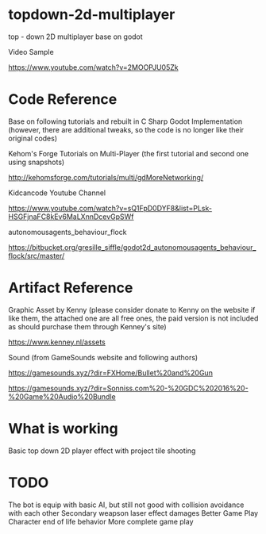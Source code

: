 # topdown-2d-multiplayer
top - down 2D multiplayer base on godot

Video Sample

https://www.youtube.com/watch?v=2MOOPJU05Zk

Code Reference
======
Base on following tutorials and rebuilt in C Sharp Godot Implementation (however, there are additional tweaks, so the code is no longer like their original codes)

Kehom's Forge Tutorials on Multi-Player (the first tutorial and second one using snapshots)

http://kehomsforge.com/tutorials/multi/gdMoreNetworking/

Kidcancode Youtube Channel

https://www.youtube.com/watch?v=sQ1FpD0DYF8&list=PLsk-HSGFjnaFC8kEv6MaLXnnDcevGpSWf

autonomousagents_behaviour_flock

https://bitbucket.org/gresille_siffle/godot2d_autonomousagents_behaviour_flock/src/master/

Artifact Reference
======
Graphic Asset by Kenny (please consider donate to Kenny on the website if like them, the attached one are all free ones, the paid version is not included as should purchase them through Kenney's site)

https://www.kenney.nl/assets

Sound (from GameSounds website and following authors)

https://gamesounds.xyz/?dir=FXHome/Bullet%20and%20Gun

https://gamesounds.xyz/?dir=Sonniss.com%20-%20GDC%202016%20-%20Game%20Audio%20Bundle

What is working
======
Basic top down 2D player effect with project tile shooting

TODO
======
The bot is equip with basic AI, but still not good with collision avoidance with each other
Secondary weapson laser effect damages
Better Game Play
Character end of life behavior
More complete game play
